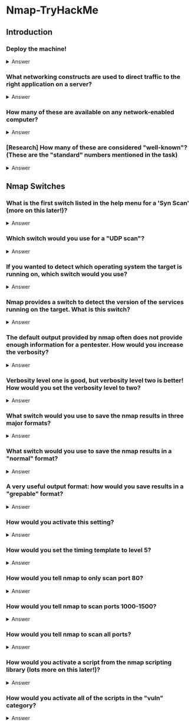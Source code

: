 # Nmap-TryHackMe

## Introduction

### Deploy the machine!
<details>
  <summary>Answer</summary>

  ```
   No Answer needed
  ```
</details>


### What networking constructs are used to direct traffic to the right application on a server?
<details>
  <summary>Answer</summary>

  ```
   Ports
  ```
</details>

### How many of these are available on any network-enabled computer?
<details>
  <summary>Answer</summary>

  ```
   65535
  ```
</details>

### [Research] How many of these are considered "well-known"? (These are the "standard" numbers mentioned in the task)
<details>
  <summary>Answer</summary>

  ```
   1024
  ```
</details>


## Nmap Switches
### What is the first switch listed in the help menu for a 'Syn Scan' (more on this later!)?
<details>
  <summary>Answer</summary>

  ```
   -sS
  ```
</details>

### Which switch would you use for a "UDP scan"?
<details>
  <summary>Answer</summary>

  ```
   -sU
  ```
</details>

### If you wanted to detect which operating system the target is running on, which switch would you use?
<details>
  <summary>Answer</summary>

  ```
   -O
  ```
</details>

### Nmap provides a switch to detect the version of the services running on the target. What is this switch?
<details>
  <summary>Answer</summary>

  ```
   -sV
  ```
</details>

### The default output provided by nmap often does not provide enough information for a pentester. How would you increase the verbosity?

<details>
  <summary>Answer</summary>

  ```
   -v
  ```
</details>

### Verbosity level one is good, but verbosity level two is better! How would you set the verbosity level to two?

<details>
  <summary>Answer</summary>

  ```
   -vv
  ```
</details>

### What switch would you use to save the nmap results in three major formats?

<details>
  <summary>Answer</summary>

  ```
   -oA
  ```
</details>

### What switch would you use to save the nmap results in a "normal" format?

<details>
  <summary>Answer</summary>

  ```
   -oN
  ```
</details>

### A very useful output format: how would you save results in a "grepable" format?

<details>
  <summary>Answer</summary>

  ```
   -oG
  ```
</details>

### How would you activate this setting?

<details>
  <summary>Answer</summary>

  ```
   -A
  ```
</details>

### How would you set the timing template to level 5?

<details>
  <summary>Answer</summary>

  ```
   -T5
  ```
</details>

### How would you tell nmap to only scan port 80?

<details>
  <summary>Answer</summary>

  ```
   -p 80
  ```
</details>

### How would you tell nmap to scan ports 1000-1500?

<details>
  <summary>Answer</summary>

  ```
  -p 1000-1500
  ```
</details>

### How would you tell nmap to scan all ports?

<details>
  <summary>Answer</summary>

  ```
  -p-
  ```
</details>

### How would you activate a script from the nmap scripting library (lots more on this later!)?

<details>
  <summary>Answer</summary>

  ```
  --script
  ```
</details>

### How would you activate all of the scripts in the "vuln" category?

<details>
  <summary>Answer</summary>

  ```
 --script=vuln
  ```
</details>
